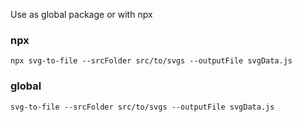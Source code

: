 Use as global package or with npx

### npx
`npx svg-to-file --srcFolder src/to/svgs --outputFile svgData.js`

### global
`svg-to-file --srcFolder src/to/svgs --outputFile svgData.js`
